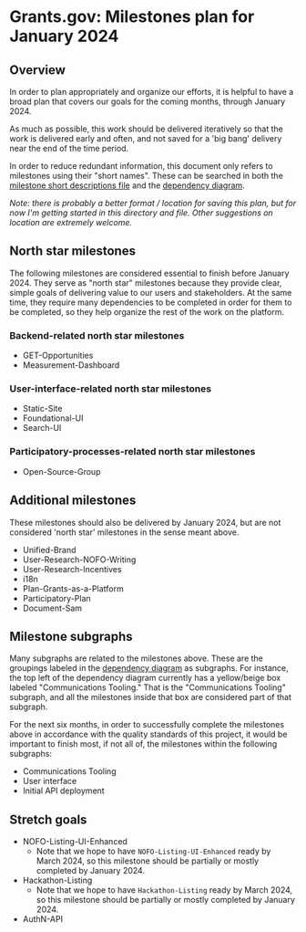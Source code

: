 # Grants.gov: Milestones plan for January 2024

## Overview
In order to plan appropriately and organize our efforts, it is helpful to have a broad plan that covers our goals for the coming months, through January 2024.

As much as possible, this work should be delivered iteratively so that the work is delivered early and often, and not saved for a 'big bang' delivery near the end of the time period.

In order to reduce redundant information, this document only refers to milestones using their "short names". These can be searched in both the [milestone short descriptions file](./milestone_short_descriptions.md) and the [dependency diagram](./milestone_dependency_diagram.mmd).

*Note: there is probably a better format / location for saving this plan, but for now I'm getting started in this directory and file. Other suggestions on location are extremely welcome.*

## North star milestones
The following milestones are considered essential to finish before January 2024. They serve as "north star" milestones because they provide clear, simple goals of delivering value to our users and stakeholders. At the same time, they require many dependencies to be completed in order for them to be completed, so they help organize the rest of the work on the platform.

### Backend-related north star milestones
* GET-Opportunities
* Measurement-Dashboard

### User-interface-related north star milestones
* Static-Site
* Foundational-UI
* Search-UI

### Participatory-processes-related north star milestones
* Open-Source-Group

## Additional milestones
These milestones should also be delivered by January 2024, but are not considered 'north star' milestones in the sense meant above.

* Unified-Brand
* User-Research-NOFO-Writing
* User-Research-Incentives
* i18n
* Plan-Grants-as-a-Platform
* Participatory-Plan
* Document-Sam

## Milestone subgraphs
Many subgraphs are related to the milestones above. These are the groupings labeled in the [dependency diagram](./milestone_dependency_diagram.mmd) as subgraphs. For instance, the top left of the dependency diagram currently has a yellow/beige box labeled "Communications Tooling." That is the "Communications Tooling" subgraph, and all the milestones inside that box are considered part of that subgraph.

For the next six months, in order to successfully complete the milestones above in accordance with the quality standards of this project, it would be important to finish most, if not all of, the milestones within the following subgraphs:

* Communications Tooling
* User interface
* Initial API deployment

## Stretch goals
* NOFO-Listing-UI-Enhanced
  * Note that we hope to have `NOFO-Listing-UI-Enhanced` ready by March 2024, so this milestone should be partially or mostly completed by January 2024.
* Hackathon-Listing
  * Note that we hope to have `Hackathon-Listing` ready by March 2024, so this milestone should be partially or mostly completed by January 2024.
* AuthN-API

